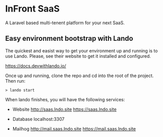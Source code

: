 # InFront SaaS

A Laravel based multi-tenent platform for your next SaaS.

## Easy environment bootstrap with Lando

The quickest and easist way to get your environment up and running is to use Lando. Please, see their website to get it installed and configured.

https://docs.devwithlando.io/

Once up and running, clone the repo and cd into the root of the project. Then run:

```
> lando start
```

When lando finishes, you will have the following services:

- Website
  http://saas.lndo.site
  https://saas.lndo.site

- Database
  localhost:3307

- Mailhog
  http://mail.saas.lndo.site
  https://mail.saas.lndo.site
